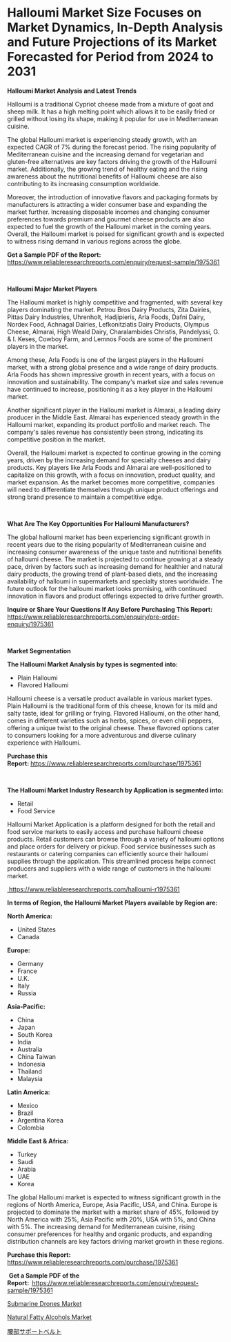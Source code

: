 <p><h1>Halloumi Market Size Focuses on Market Dynamics, In-Depth Analysis and Future Projections of its Market Forecasted for Period from 2024 to 2031</h1></p><p><strong>Halloumi Market Analysis and Latest Trends</strong></p>
<p><p>Halloumi is a traditional Cypriot cheese made from a mixture of goat and sheep milk. It has a high melting point which allows it to be easily fried or grilled without losing its shape, making it popular for use in Mediterranean cuisine.</p><p>The global Halloumi market is experiencing steady growth, with an expected CAGR of 7% during the forecast period. The rising popularity of Mediterranean cuisine and the increasing demand for vegetarian and gluten-free alternatives are key factors driving the growth of the Halloumi market. Additionally, the growing trend of healthy eating and the rising awareness about the nutritional benefits of Halloumi cheese are also contributing to its increasing consumption worldwide.</p><p>Moreover, the introduction of innovative flavors and packaging formats by manufacturers is attracting a wider consumer base and expanding the market further. Increasing disposable incomes and changing consumer preferences towards premium and gourmet cheese products are also expected to fuel the growth of the Halloumi market in the coming years. Overall, the Halloumi market is poised for significant growth and is expected to witness rising demand in various regions across the globe.</p></p>
<p><strong>Get a Sample PDF of the Report:&nbsp;</strong> <a href="https://www.reliableresearchreports.com/enquiry/request-sample/1975361">https://www.reliableresearchreports.com/enquiry/request-sample/1975361</a></p>
<p>&nbsp;</p>
<p><strong>Halloumi Major Market Players</strong></p>
<p><p>The Halloumi market is highly competitive and fragmented, with several key players dominating the market. Petrou Bros Dairy Products, Zita Dairies, Pittas Dairy Industries, Uhrenholt, Hadjipieris, Arla Foods, Dafni Dairy, Nordex Food, Achnagal Dairies, Lefkonitziatis Dairy Products, Olympus Cheese, Almarai, High Weald Dairy, Charalambides Christis, Pandelyssi, G. & I. Keses, Cowboy Farm, and Lemnos Foods are some of the prominent players in the market.</p><p>Among these, Arla Foods is one of the largest players in the Halloumi market, with a strong global presence and a wide range of dairy products. Arla Foods has shown impressive growth in recent years, with a focus on innovation and sustainability. The company's market size and sales revenue have continued to increase, positioning it as a key player in the Halloumi market.</p><p>Another significant player in the Halloumi market is Almarai, a leading dairy producer in the Middle East. Almarai has experienced steady growth in the Halloumi market, expanding its product portfolio and market reach. The company's sales revenue has consistently been strong, indicating its competitive position in the market.</p><p>Overall, the Halloumi market is expected to continue growing in the coming years, driven by the increasing demand for specialty cheeses and dairy products. Key players like Arla Foods and Almarai are well-positioned to capitalize on this growth, with a focus on innovation, product quality, and market expansion. As the market becomes more competitive, companies will need to differentiate themselves through unique product offerings and strong brand presence to maintain a competitive edge.</p></p>
<p>&nbsp;</p>
<p><strong>What Are The Key Opportunities For Halloumi Manufacturers?</strong></p>
<p><p>The global halloumi market has been experiencing significant growth in recent years due to the rising popularity of Mediterranean cuisine and increasing consumer awareness of the unique taste and nutritional benefits of halloumi cheese. The market is projected to continue growing at a steady pace, driven by factors such as increasing demand for healthier and natural dairy products, the growing trend of plant-based diets, and the increasing availability of halloumi in supermarkets and specialty stores worldwide. The future outlook for the halloumi market looks promising, with continued innovation in flavors and product offerings expected to drive further growth.</p></p>
<p><strong>Inquire or Share Your Questions If Any Before Purchasing This Report:</strong> <a href="https://www.reliableresearchreports.com/enquiry/pre-order-enquiry/1975361">https://www.reliableresearchreports.com/enquiry/pre-order-enquiry/1975361</a></p>
<p>&nbsp;</p>
<p><strong>Market Segmentation</strong></p>
<p><strong>The Halloumi Market Analysis by types is segmented into:</strong></p>
<p><ul><li>Plain Halloumi</li><li>Flavored Halloumi</li></ul></p>
<p><p>Halloumi cheese is a versatile product available in various market types. Plain Halloumi is the traditional form of this cheese, known for its mild and salty taste, ideal for grilling or frying. Flavored Halloumi, on the other hand, comes in different varieties such as herbs, spices, or even chili peppers, offering a unique twist to the original cheese. These flavored options cater to consumers looking for a more adventurous and diverse culinary experience with Halloumi.</p></p>
<p><strong>Purchase this Report:&nbsp;</strong><a href="https://www.reliableresearchreports.com/purchase/1975361">https://www.reliableresearchreports.com/purchase/1975361</a></p>
<p>&nbsp;</p>
<p><strong>The Halloumi Market Industry Research by Application is segmented into:</strong></p>
<p><ul><li>Retail</li><li>Food Service</li></ul></p>
<p><p>Halloumi Market Application is a platform designed for both the retail and food service markets to easily access and purchase halloumi cheese products. Retail customers can browse through a variety of halloumi options and place orders for delivery or pickup. Food service businesses such as restaurants or catering companies can efficiently source their halloumi supplies through the application. This streamlined process helps connect producers and suppliers with a wide range of customers in the halloumi market.</p></p>
<p><a href="https://www.reliableresearchreports.com/halloumi-r1975361">&nbsp;https://www.reliableresearchreports.com/halloumi-r1975361</a></p>
<p><strong>In terms of Region, the Halloumi Market Players available by Region are:</strong></p>
<p>
    <p> <strong> North America: </strong>
        <ul>
            <li>United States</li>
            <li>Canada</li>
        </ul>
        </p> 
    <p> <strong> Europe: </strong>
        <ul>
            <li>Germany</li>
            <li>France</li>
            <li>U.K.</li>
            <li>Italy</li>
            <li>Russia</li>
        </ul>
        </p> 
    <p> <strong> Asia-Pacific: </strong>
        <ul>
            <li>China</li>
            <li>Japan</li>
            <li>South Korea</li>
            <li>India</li>
            <li>Australia</li>
            <li>China Taiwan</li>
            <li>Indonesia</li>
            <li>Thailand</li>
            <li>Malaysia</li>
        </ul>
        </p> 
    <p> <strong> Latin America: </strong>
        <ul>
            <li>Mexico</li>
            <li>Brazil</li>
            <li>Argentina Korea</li>
            <li>Colombia</li>
        </ul>
        </p> 
    <p> <strong> Middle East & Africa: </strong>
        <ul>
            <li>Turkey</li>
            <li>Saudi</li>
            <li>Arabia</li>
            <li>UAE</li>
            <li>Korea</li>
        </ul>
    </p>
    </p>
<p><p>The global Halloumi market is expected to witness significant growth in the regions of North America, Europe, Asia Pacific, USA, and China. Europe is projected to dominate the market with a market share of 45%, followed by North America with 25%, Asia Pacific with 20%, USA with 5%, and China with 5%. The increasing demand for Mediterranean cuisine, rising consumer preferences for healthy and organic products, and expanding distribution channels are key factors driving market growth in these regions.</p></p>
<p><strong>Purchase this Report: </strong><a href="https://www.reliableresearchreports.com/purchase/1975361">https://www.reliableresearchreports.com/purchase/1975361</a></p>
<p>&nbsp;<strong>Get a Sample PDF of the Report:&nbsp;&nbsp;</strong><a href="https://www.reliableresearchreports.com/enquiry/request-sample/1975361">https://www.reliableresearchreports.com/enquiry/request-sample/1975361</a></p>
<p><strong></strong></p>
<p><p><a href="https://view.publitas.com/reportprime-1/submarine-drones-market-share-market-new-trends-analysis-report-by-type-by-application-by-end-use-by-region-and-segment-forecasts-2024-2031/">Submarine Drones Market</a></p><p><a href="https://skillful-vermicelli-b89.notion.site/Global-Natural-Fatty-Alcohols-Market-Size-and-Market-Trends-Insights-and-Projections-from-2024-to-2-15d7d30f2fe845cb8bc218679e43fd3f">Natural Fatty Alcohols Market</a></p><p><a href="https://github.com/mreklxf44233/Market-Research-Report-List-1/blob/main/463077118437.md">腰部サポートベルト</a></p></p>